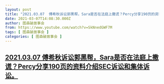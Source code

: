 ```yaml
---
layout: post
title: "2021.03.07  傅希秋诉讼郭黑帮，Sara是否在法庭上撒谎？Percy分享190页的资料介绍SEC诉讼和集体诉讼。"
date: 2021-03-07T14:08:30.000Z
author: 图森破故事会
from: https://www.youtube.com/watch?v=SkNnedGWF7M
tags: [ 图森破故事会 ]
categories: [ 图森破故事会 ]
---
```

<!--1615126110000-->
[2021.03.07  傅希秋诉讼郭黑帮，Sara是否在法庭上撒谎？Percy分享190页的资料介绍SEC诉讼和集体诉讼。](https://www.youtube.com/watch?v=SkNnedGWF7M)
------

<div>

</div>
